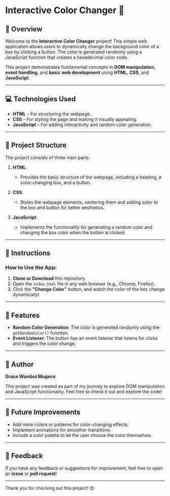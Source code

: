 # Interactive Color Changer 🎨

## 🚀 Overview

Welcome to the **Interactive Color Changer** project! This simple web application allows users to dynamically change the background color of a box by clicking a button. The color is generated randomly using a JavaScript function that creates a hexadecimal color code.

This project demonstrates fundamental concepts in **DOM manipulation**, **event handling**, and **basic web development** using **HTML**, **CSS**, and **JavaScript**.

---

## 💻 Technologies Used

- **HTML** – For structuring the webpage.
- **CSS** – For styling the page and making it visually appealing.
- **JavaScript** – For adding interactivity and random color generation.

---

## 📂 Project Structure

The project consists of three main parts:

1. **HTML**: 
   - Provides the basic structure of the webpage, including a heading, a color-changing box, and a button.
   
2. **CSS**:
   - Styles the webpage elements, centering them and adding color to the box and button for better aesthetics.

3. **JavaScript**:
   - Implements the functionality for generating a random color and changing the box color when the button is clicked.

---

## 📑 Instructions

### **How to Use the App:**

1. **Clone or Download** this repository.
2. Open the `index.html` file in any web browser (e.g., Chrome, Firefox).
3. Click the **"Change Color"** button, and watch the color of the box change dynamically!

---

## 🎨 Features

- **Random Color Generation**: The color is generated randomly using the `getRandomColor()` function.
- **Event Listener**: The button has an event listener that listens for clicks and triggers the color change.

---

## 📝 Author

**Grace Wambui Mugece**

This project was created as part of my journey to explore DOM manipulation and JavaScript functionality. Feel free to check it out and explore the code!

---

## 🔧 Future Improvements

- Add more colors or patterns for color-changing effects.
- Implement animations for smoother transitions.
- Include a color palette to let the user choose the color themselves.

---

## 💬 Feedback

If you have any feedback or suggestions for improvement, feel free to open an **issue** or **pull request**!

---

Thank you for checking out this project! 😊

